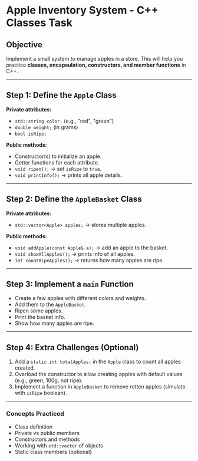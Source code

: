 # Apple Inventory System - C++ Classes Task

## Objective
Implement a small system to manage apples in a store. This will help you practice **classes, encapsulation, constructors, and member functions** in C++.

---

## Step 1: Define the `Apple` Class

**Private attributes:**
- `std::string color;` (e.g., "red", "green")
- `double weight;` (in grams)
- `bool isRipe;`  

**Public methods:**
- Constructor(s) to initialize an apple.
- Getter functions for each attribute.
- `void ripen();` → set `isRipe` to `true`.
- `void printInfo();` → prints all apple details.

---

## Step 2: Define the `AppleBasket` Class

**Private attributes:**
- `std::vector<Apple> apples;` → stores multiple apples.

**Public methods:**
- `void addApple(const Apple& a);` → add an apple to the basket.
- `void showAllApples();` → prints info of all apples.
- `int countRipeApples();` → returns how many apples are ripe.

---

## Step 3: Implement a `main` Function

- Create a few apples with different colors and weights.
- Add them to the `AppleBasket`.
- Ripen some apples.
- Print the basket info.
- Show how many apples are ripe.

---

## Step 4: Extra Challenges (Optional)

1. Add a `static int totalApples;` in the `Apple` class to count all apples created.
2. Overload the constructor to allow creating apples with default values (e.g., green, 100g, not ripe).
3. Implement a function in `AppleBasket` to remove rotten apples (simulate with `isRipe` boolean).

---

### Concepts Practiced

- Class definition
- Private vs public members
- Constructors and methods
- Working with `std::vector` of objects
- Static class members (optional)
